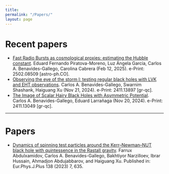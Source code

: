 ```yaml
---
title:
permalink: "/Papers/"
layout: page
---
```


# Recent papers

- [Fast Radio Bursts as cosmological proxies: estimating the Hubble constant](https://arxiv.org/abs/2502.08509). Eduard Fernando Piratova-Moreno, Luz Ángela García, Carlos A. Benavides-Gallego, Carolina Cabrera (Feb 12, 2025). e-Print: 2502.08509 [astro-ph.CO].
- [Observing the eye of the storm I: testing regular black holes with LVK and EHT observations](https://arxiv.org/abs/2411.13897). Carlos A. Benavides-Gallego, Swarnim Shashank, Haiguang Xu (Nov 21, 2024). e-Print: 2411.13897 [gr-qc].
- [The Image of Scalar Hairy Black Holes with Asymmetric Potential](https://arxiv.org/abs/2411.13049). Carlos A. Benavides-Gallego, Eduard Larrañaga (Nov 20, 2024). e-Print: 2411.13049 [gr-qc].

-----------------------------------------------------------------------------------------------------------------

# Papers

- [Dynamics of spinning test particles around the Kerr–Newman–NUT black hole with quintessence in the Rastall gravity](https://link.springer.com/article/10.1140/epjp/s13360-023-04283-9). Farrux Abdulxamidov, Carlos A. Benavides-Gallego, Bakhtiyor Narzilloev, Ibrar Hussain, Ahmadjon Abdujabbarov, and Haiguang Xu. Published in: Eur.Phys.J.Plus 138 (2023) 7, 635.
